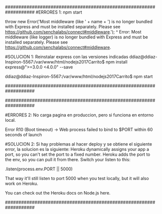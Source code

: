 ###################################################################
#ERRORES 1:   npm start

throw new Error('Most middleware (like ' + name + ') is no longer bundled with Express and must be installed separately. Please see https://github.com/senchalabs/connect#middleware.');
      ^
Error: Most middleware (like logger) is no longer bundled with Express and must be installed separately. Please see https://github.com/senchalabs/connect#middleware.


#SOLUCION 1: Reinstalar express con las versiones indicadas
ddiaz@ddiaz-Inspiron-5567:/var/www/html/nodejs2017Carrito$ npm install express@">=3.0.0 <4.0.0" --save

ddiaz@ddiaz-Inspiron-5567:/var/www/html/nodejs2017Carrito$ npm start

###################################################################

###################################################################

#ERRORES 2:   No carga pagina en produccion, pero si funciona en entorno local.

Error R10 (Boot timeout) -> Web process failed to bind to $PORT within 60 seconds of launch


#SOLUCION 2: Si hay problemas al hacer deploy y se obtiene el siguiente error, la solucion es la siguiente:
Heroku dynamically assigns your app a port, so you can't set the port to a fixed number. Heroku adds the port to the env, so you can pull it from there. Switch your listen to this:

.listen(process.env.PORT || 5000)

That way it'll still listen to port 5000 when you test locally, but it will also work on Heroku.

You can check out the Heroku docs on Node.js here.


###################################################################
